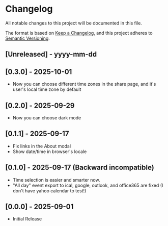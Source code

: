 # Changelog

All notable changes to this project will be documented in this file.

The format is based on [Keep a Changelog](https://keepachangelog.com/en/1.1.0/),
and this project adheres to [Semantic Versioning](https://semver.org/spec/v2.0.0.html).

## [Unreleased] - yyyy-mm-dd

## [0.3.0] - 2025-10-01

- Now you can choose different time zones in the share page, and it's user's local time zone by default

## [0.2.0] - 2025-09-29

- Now you can choose dark mode

## [0.1.1] - 2025-09-17

- Fix links in the About modal
- Show date/time in browser's locale

## [0.1.0] - 2025-09-17 (Backward incompatible)

- Time selection is easier and smarter now.
- "All day" event export to ical, google, outlook, and office365 are fixed (I don't have yahoo calendar to test!)

## [0.0.0] - 2025-09-01

- Initial Release

